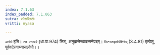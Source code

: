 ```yaml
---
index: 7.1.63
index_padded: 7.1.063
sutra: रभेशब्लिटोः
vritti: nyasa

---
```

`आरेभे` इति। `रभ राभस्ये` (धा.पा.974) लिट्, अनुदात्तेत्त्वादत्मनेपदम्। `लिटस्तझयोरेशिरेच्` (3.4.81) इत्येशू, पूर्ववदेत्त्वाभ्यासलोपौ।।